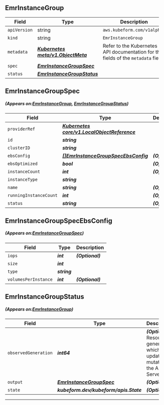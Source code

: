 ## EmrInstanceGroup
| Field | Type | Description |
| ------ | ----- | ----------- |
| `apiVersion` | string | `aws.kubeform.com/v1alpha1` |
|    `kind` | string | `EmrInstanceGroup` |
| `metadata` | ***[Kubernetes meta/v1.ObjectMeta](https://kubernetes.io/docs/reference/generated/kubernetes-api/v1.13/#objectmeta-v1-meta)***|Refer to the Kubernetes API documentation for the fields of the `metadata` field.|
| `spec` | ***[EmrInstanceGroupSpec](#EmrInstanceGroupSpec)***||
| `status` | ***[EmrInstanceGroupStatus](#EmrInstanceGroupStatus)***||
## EmrInstanceGroupSpec
##### (Appears on:[EmrInstanceGroup](#EmrInstanceGroup), [EmrInstanceGroupStatus](#EmrInstanceGroupStatus))
| Field | Type | Description |
| ------ | ----- | ----------- |
| `providerRef` | ***[Kubernetes core/v1.LocalObjectReference](https://kubernetes.io/docs/reference/generated/kubernetes-api/v1.13/#localobjectreference-v1-core)***||
| `id` | ***string***||
| `clusterID` | ***string***||
| `ebsConfig` | ***[[]EmrInstanceGroupSpecEbsConfig](#EmrInstanceGroupSpecEbsConfig)***| ***(Optional)*** |
| `ebsOptimized` | ***bool***| ***(Optional)*** |
| `instanceCount` | ***int***| ***(Optional)*** |
| `instanceType` | ***string***||
| `name` | ***string***| ***(Optional)*** |
| `runningInstanceCount` | ***int***| ***(Optional)*** |
| `status` | ***string***| ***(Optional)*** |
## EmrInstanceGroupSpecEbsConfig
##### (Appears on:[EmrInstanceGroupSpec](#EmrInstanceGroupSpec))
| Field | Type | Description |
| ------ | ----- | ----------- |
| `iops` | ***int***| ***(Optional)*** |
| `size` | ***int***||
| `type` | ***string***||
| `volumesPerInstance` | ***int***| ***(Optional)*** |
## EmrInstanceGroupStatus
##### (Appears on:[EmrInstanceGroup](#EmrInstanceGroup))
| Field | Type | Description |
| ------ | ----- | ----------- |
| `observedGeneration` | ***int64***| ***(Optional)*** Resource generation, which is updated on mutation by the API Server.|
| `output` | ***[EmrInstanceGroupSpec](#EmrInstanceGroupSpec)***| ***(Optional)*** |
| `state` | ***kubeform.dev/kubeform/apis.State***| ***(Optional)*** |
---
